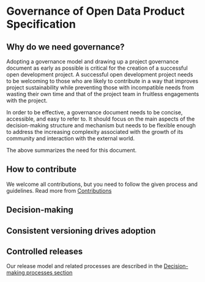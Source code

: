 # Governance of Open Data Product Specification

## Why do we need governance?

Adopting a governance model and drawing up a project governance document as early as possible is critical for the creation of a successful open development project.  A successful open development project needs to be welcoming to those who are likely to contribute in a way that improves project sustainability while preventing those with incompatible needs from wasting their own time and that of the project team in fruitless engagements with the project.

In order to be effective, a governance document needs to be concise, accessible, and easy to refer to. It should focus on the main aspects of the decision-making structure and mechanism but needs to be flexible enough to address the increasing complexity associated with the growth of its community and interaction with the external world.

The above summarizes the need for this document.&#x20;



## How to contribute

We welcome all contributions, but you need to follow the given process and guidelines. Read more from [Contributions](contributions/)&#x20;

## Decision-making



## Consistent versioning drives adoption



## Controlled releases&#x20;

&#x20;Our release model and related processes are described in the [Decision-making processes section](decision-making-process.md)
